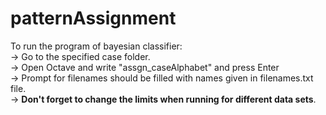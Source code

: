 # patternAssignment
To run the program of bayesian classifier:  
-> Go to the specified case folder.  
-> Open Octave and write "assgn_caseAlphabet" and press Enter  
-> Prompt for filenames should be filled with names given in filenames.txt file.  
-> **Don't forget to change the limits when running for different data sets**. 
